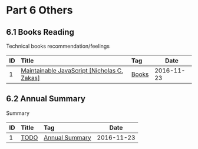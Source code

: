# Part 6 Others

## 6.1 Books Reading

Technical books recommendation/feelings

| ID   | Title                                                 | Tag                                                                                    | Date    |
| :--- | :---------------------------------------------------- | :------------------------------------------------------------------------------------- | ------- |
| 1    | [Maintainable JavaScript [Nicholas C. Zakas]](https://github.com/muwenzi/Program-Blog/issues/59)             | [Books](https://github.com/muwenzi/Program-Blog/issues?q=is%3Aissue+is%3Aopen+label%3A技术类书籍) | 2016-11-23 |

## 6.2 Annual Summary

Summary

| ID   | Title                                                 | Tag                                                                                    | Date    |
| :--- | :---------------------------------------------------- | :------------------------------------------------------------------------------------- | ------- |
| 1    | [TODO](https://github.com/muwenzi/Program-Blog/issues/59)             | [Annual Summary](https://github.com/muwenzi/Program-Blog/issues?q=is%3Aissue+is%3Aopen+label%3A技术类书籍) | 2016-11-23 |
